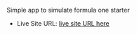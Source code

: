 Simple app to simulate formula one starter

- Live Site URL: [live site URL here](https://kodjohin.github.io/f1-starter/)